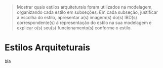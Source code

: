 > Mostrar quais estilos arquiteturais foram utilizados na modelagem, organizando cada estilo em subseções. Em cada subseção, justificar a escolha do estilo, apresentar a\(s\) imagem\(s\) do\(s\) IBD\(s\) correspondente\(s\) à representação do estilo na sua modelagem e explicar o\(s\) seu\(s\) funcionamento\(s\) conforme o estilo.

# Estilos Arquiteturais

bla



